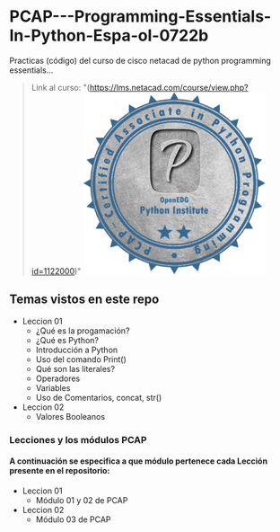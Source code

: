 # PCAP---Programming-Essentials-In-Python-Espa-ol-0722b
Practicas (código) del curso de cisco netacad de python programming essentials...

> Link al curso: "(https://lms.netacad.com/course/view.php?id=1122000)"
![Netacad Course](/img/ciscopy.png)

## Temas vistos en este repo
- Leccion 01
    - ¿Qué es la progamación?
    - ¿Qué es Python?
    - Introducción a Python
    - Uso del comando Print()
    - Qué son las literales?
    - Operadores
    - Variables
    - Uso de Comentarios, concat, str()
- Leccion 02
    - Valores Booleanos

### Lecciones y los módulos PCAP
#### A continuación se especifica a que módulo pertenece cada Lección presente en el repositorio:
- Leccion 01 
    - Módulo 01 y 02 de PCAP
- Leccion 02
    - Módulo 03 de PCAP





